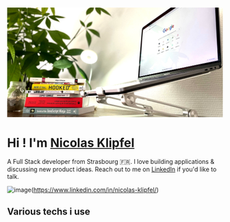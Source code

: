 ![Cover](https://github.com/Klipfel-Nicolas/Klipfel-Nicolas/blob/main/img/autodidact.jpeg)

# **Hi ! I'm** [Nicolas Klipfel](https://nicolas-klipfel.fr/)

A Full Stack developer from Strasbourg 🇫🇷. I love building applications & discussing new product ideas. Reach out to me on [LinkedIn](https://www.linkedin.com/in/nicolas-klipfel/) if you'd like to talk.

![image](https://img.shields.io/badge/LinkedIn-0077B5?style=for-the-badge&logo=linkedin&logoColor=white)(https://www.linkedin.com/in/nicolas-klipfel/)

	
## Various techs i use




